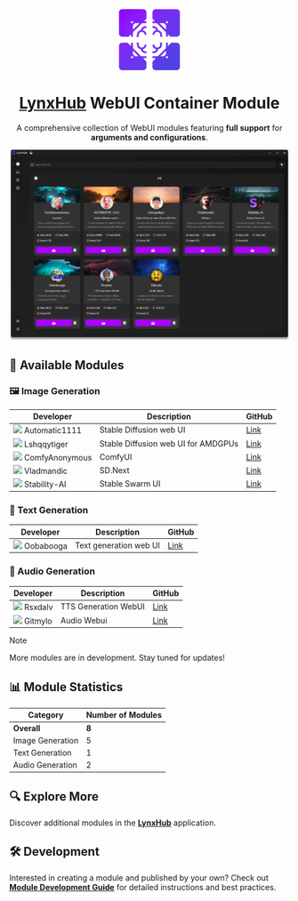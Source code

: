 <div align="center">

<img height="110" src="resources/lynxhub_icon.png">

# [LynxHub](https://github.com/KindaBrazy/LynxHub) WebUI Container Module

A comprehensive collection of WebUI modules featuring **full support** for **arguments and configurations**.

<img src="resources/screenshot.png">

</div>

## 🚀 Available Modules

### 🖼️ Image Generation

| Developer                                                                                         | Description                         | GitHub                                                               |
|---------------------------------------------------------------------------------------------------|-------------------------------------|----------------------------------------------------------------------|
| <img height='20' src="https://avatars.githubusercontent.com/u/20920490?s=20&v=4"> Automatic1111   | Stable Diffusion web UI             | [Link](https://github.com/AUTOMATIC1111/stable-diffusion-webui)      |
| <img height='20' src="https://avatars.githubusercontent.com/u/39524005?s=20&v=4"> Lshqqytiger     | Stable Diffusion web UI for AMDGPUs | [Link](https://github.com/lshqqytiger/stable-diffusion-webui-amdgpu) |
| <img height='20' src="https://avatars.githubusercontent.com/u/121283862?s=20&v=4"> ComfyAnonymous | ComfyUI                             | [Link](https://github.com/comfyanonymous/ComfyUI)                    |
| <img height='20' src="https://avatars.githubusercontent.com/u/57876960?s=20&v=4"> Vladmandic      | SD.Next                             | [Link](https://github.com/vladmandic/automatic)                      |
| <img height='20' src="https://avatars.githubusercontent.com/u/100950301?s=20&v=4"> Stability-AI   | Stable Swarm UI                     | [Link](https://github.com/Stability-AI/StableSwarmUI)                |

### 📝 Text Generation

| Developer                                                                                    | Description            | GitHub                                                     |
|----------------------------------------------------------------------------------------------|------------------------|------------------------------------------------------------|
| <img height='20' src="https://avatars.githubusercontent.com/u/112222186?s=20&v=4"> Oobabooga | Text generation web UI | [Link](https://github.com/oobabooga/text-generation-webui) |

### 🎵 Audio Generation

| Developer                                                                                 | Description          | GitHub                                                  |
|-------------------------------------------------------------------------------------------|----------------------|---------------------------------------------------------|
| <img height='20' src="https://avatars.githubusercontent.com/u/6757283?s=20&v=4"> Rsxdalv  | TTS Generation WebUI | [Link](https://github.com/rsxdalv/tts-generation-webui) |
| <img height='20' src="https://avatars.githubusercontent.com/u/36931363?s=20&v=4"> Gitmylo | Audio Webui          | [Link](https://github.com/gitmylo/audio-webui)          |

> [!Note]
>
> More modules are in development. Stay tuned for updates!

## 📊 Module Statistics

| Category         | Number of Modules |
|------------------|-------------------|
| **Overall**      | **8**             |
| Image Generation | 5                 |
| Text Generation  | 1                 |
| Audio Generation | 2                 |

## 🔍 Explore More

Discover additional modules in the **[LynxHub](https://github.com/kindaBrazy/lynxhub)** application.

## 🛠️ Development

Interested in creating a module and published by your own?
Check out **[Module Development Guide](https://github.com/KindaBrazy/LynxHub-Module-Guide)** for
detailed instructions and best practices.